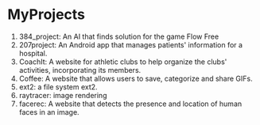 ﻿# MyProjects

1. 384_project: An AI that finds solution for the game Flow Free
2. 207project: An Android app that manages patients' information for a hospital.
3. CoachIt: A website for athletic clubs to help organize the clubs' activities, incorporating its members. 
4. Coffee: A website that allows users to save, categorize and share GIFs.
5. ext2: a file system ext2.
6. raytracer: image rendering 
7. facerec: A website that detects the presence and location of human faces in an image.
